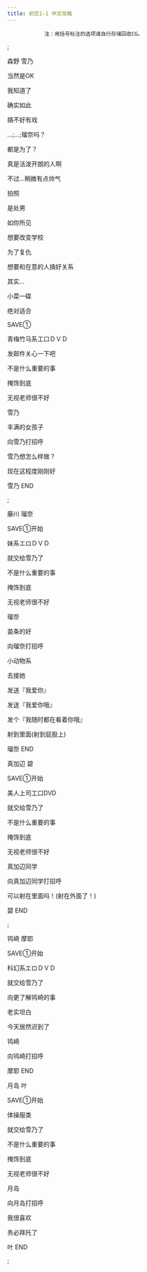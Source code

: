```yaml
---
title: 初恋1-1 中文攻略
---
```


                注：用括号标注的选项请自行存储回收CG。

 ;



森野 雪乃



当然是OK

我知道了

确实如此

搞不好有戏

…;…;瑠奈吗？

都是为了？

真是活泼开朗的人啊

不过...稍微有点帅气

拍照

是处男

如你所见

想要改变学校

为了复仇

想要和在意的人搞好关系

其实...

小菜一碟

绝对适合

SAVE①

青梅竹马系工口ＤＶＤ

发邮件关心一下吧

不是什么重要的事

掩饰到底

无视老师很不好

雪乃

丰满的女孩子

向雪乃打招呼

雪乃想怎么样做？

现在这程度刚刚好



雪乃 END

 ;



藤川 瑠奈



SAVE①开始

妹系エロＤＶＤ

就交给雪乃了

不是什么重要的事

掩饰到底

无视老师很不好

瑠奈

苗条的好

向瑠奈打招呼

小动物系

去接她

发送『我爱你』

发送『我爱你哦』

发个『我随时都在看着你哦』

射到里面(射到屁股上)



瑠奈 END





真加辺 碧



SAVE①开始

美人上司工口DVD

就交给雪乃了

不是什么重要的事

掩饰到底

无视老师很不好

真加辺同学

向真加辺同学打招呼

可以射在里面吗！(射在外面了！)



碧 END

 ;



鸨崎 摩耶



SAVE①开始

科幻系エロＤＶＤ

就交给雪乃了

向更了解鸨崎的事

老实坦白

今天居然迟到了

鸨崎

向鸨崎打招呼



摩耶 END





月岛 叶



SAVE①开始

体操服类

就交给雪乃了

不是什么重要的事

掩饰到底

无视老师很不好

月岛

向月岛打招呼

我很喜欢

务必拜托了



叶 END



 ;


              
